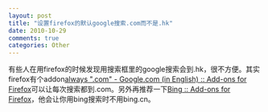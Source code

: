 ```yaml
---
layout: post
title: "设置firefox的默认google搜索.com而不是.hk"
date: 2010-10-29
comments: true
categories: Other
---
```

有些人在用firefox的时候发现用搜索框里的google搜索会到.hk，很不方便。其实firefox有个addon<a href="https://addons.mozilla.org/en-US/firefox/addon/51000/">always ".com" - Google.com (in English) :: Add-ons for Firefox</a>可以让每次搜索都到.com。另外再推荐一下<a href="https://addons.mozilla.org/en-US/firefox/addon/10434/">Bing :: Add-ons for Firefox</a>，他会让你用bing搜索时不用bing.cn。<br /><blockquote></blockquote><br /><br />